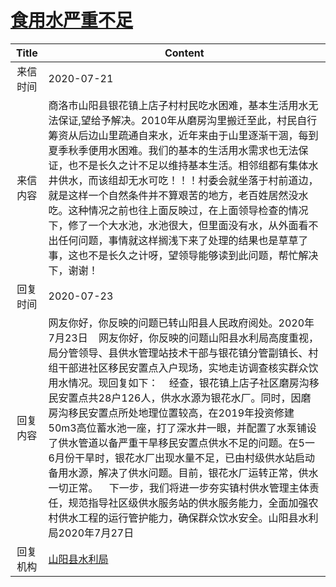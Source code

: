 # <a href="http://www.shangluo.gov.cn/zmhd/ldxxxx.jsp?urltype=leadermail.LeaderMailContentUrl&wbtreeid=1112&leadermailid=6220">食用水严重不足</a>
| Title |                                                                                                                                                                                                      Content                                                                                                                                                                                                      |
|:-----:|-------------------------------------------------------------------------------------------------------------------------------------------------------------------------------------------------------------------------------------------------------------------------------------------------------------------------------------------------------------------------------------------------------------------|
| 来信时间  | 2020-07-21                                                                                                                                                                                                                                                                                                                                                                                                        |
| 来信内容  | 商洛市山阳县银花镇上店子村村民吃水困难，基本生活用水无法保证,望给予解决。2010年从磨房沟里搬迁至此，村民自行筹资从后边山里疏通自来水，近年来由于山里逐渐干涸，每到夏季秋季便用水困难。我们的基本的生活用水需求也无法保证，也不是长久之计不足以维持基本生活。相邻组都有集体水井供水，而该组却无水可吃！！！村委会就坐落于村前道边，就是这样一个自然条件并不算艰苦的地方，老百姓居然没水吃。这种情况之前也往上面反映过，在上面领导检查的情况下，修了一个大水池，水池很大，但里面没有水，从外面看不出任何问题，事情就这样搁浅下来了处理的结果也是草草了事，这也不是长久之计呀，望领导能够读到此问题，帮忙解决下，谢谢！                                                                                                      |
| 回复时间  | 2020-07-23                                                                                                                                                                                                                                                                                                                                                                                                        |
| 回复内容  | 网友你好，你反映的问题已转山阳县人民政府阅处。2020年7月23日    网友你好，你反映的问题山阳县水利局高度重视，局分管领导、县供水管理站技术干部与银花镇分管副镇长、村组干部进社区移民安置点入户现场，实地走访调查核实群众饮用水情况。现回复如下：    经查，银花镇上店子社区磨房沟移民安置点共28户126人，供水水源为银花水厂。同时，因磨房沟移民安置点所处地理位置较高，在2019年投资修建50m3高位蓄水池一座，打了深水井一眼，并配置了水泵铺设了供水管道以备严重干旱移民安置点供水不足的问题。在5一6月份干旱时，银花水厂出现水量不足，已由村级供水站启动备用水源，解决了供水问题。目前，银花水厂运转正常，供水一切正常。    下一步，我们将进一步夯实镇村供水管理主体责任，规范指导社区级供水服务站的供水服务能力，全面加强农村供水工程的运行管护能力，确保群众饮水安全。山阳县水利局2020年7月27日 |
| 回复机构  | <a href="../../categories/agencies/山阳县水利局.md">山阳县水利局</a>                                                                                                                                                                                                                                                                                                                                                            |
